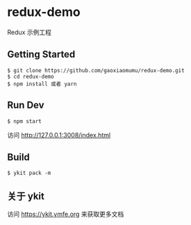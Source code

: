 # redux-demo
Redux 示例工程

## Getting Started
```
$ git clone https://github.com/gaoxiaomumu/redux-demo.git
$ cd redux-demo
$ npm install 或者 yarn
```

## Run Dev
```
$ npm start
```
访问 http://127.0.0.1:3008/index.html

## Build
```
$ ykit pack -m
```

## 关于 ykit
访问 https://ykit.ymfe.org 来获取更多文档

